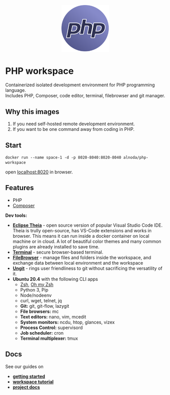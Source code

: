 <p align="center">
  <img src="./img/php-logo.svg" alt="PHP logo" width="150">
</p>  

# PHP workspace 

Containerized isolated development environment for PHP programming language.  
Includes PHP, Composer, code editor, terminal, filebrowser and git manager. 

## Why this images

1. If you need self-hosted remote development environment.
2. If you want to be one command away from coding in PHP.

## Start
 
```
docker run --name space-1 -d -p 8020-8040:8020-8040 alnoda/php-workspace
```  

open [localhost:8020](http://localhost:8020) in browser.  

## Features

- PHP 
- [Composer](https://getcomposer.org/)

**Dev tools:**

- [**Eclipse Theia**](https://theia-ide.org/docs/) - open source version of popular Visual Studio Code IDE. Theia is trully open-source, has 
VS-Code extensions and works in browser. This means it can run inside a docker container on local machine or in cloud. A lot of beautiful color themes and many common plugins are already installed to save time.
- [**Terminal**](https://github.com/tsl0922/ttyd) - secure browser-based terminal.
- [**FileBrowser**](https://github.com/filebrowser/filebrowser)  - manage files and folders inside the workspace, and exchange data between local environment and the workspace
- [**Ungit**](https://github.com/FredrikNoren/ungit) - rings user friendliness to git without sacrificing the versatility of it.
- **Ubuntu 20.4** with the following CLI apps
    - [Zsh](https://www.zsh.org/), [Oh my Zsh](https://ohmyz.sh/)
    - Python 3, Pip 
    - Node/nodeenv
    - curl, wget, telnet, jq
    - **Git:** git, git-flow, lazygit 
    - **File browsers:** mc
    - **Text editors:** nano, vim, mcedit
    - **System monitors:** ncdu, htop, glances, vizex
    - **Process Control:** supervisord
    - **Job scheduler:** cron
    - **Terminal multiplexer:** tmux 

## Docs

See our guides on 

- [**getting started**](https://docs.alnoda.org/get-started/common-features/)
- [**workspace tutorial**](https://docs.alnoda.org/php-workspace/tutorial/) 
- [**project docs**](https://docs.alnoda.org/)

